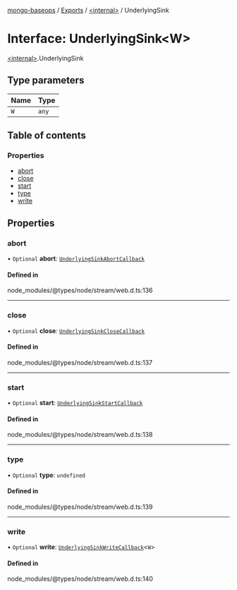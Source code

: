 [mongo-baseops](../README.md) / [Exports](../modules.md) / [\<internal\>](../modules/internal_.md) / UnderlyingSink

# Interface: UnderlyingSink\<W\>

[\<internal\>](../modules/internal_.md).UnderlyingSink

## Type parameters

| Name | Type |
| :------ | :------ |
| `W` | `any` |

## Table of contents

### Properties

- [abort](internal_.UnderlyingSink.md#abort)
- [close](internal_.UnderlyingSink.md#close)
- [start](internal_.UnderlyingSink.md#start)
- [type](internal_.UnderlyingSink.md#type)
- [write](internal_.UnderlyingSink.md#write)

## Properties

### abort

• `Optional` **abort**: [`UnderlyingSinkAbortCallback`](internal_.UnderlyingSinkAbortCallback.md)

#### Defined in

node_modules/@types/node/stream/web.d.ts:136

___

### close

• `Optional` **close**: [`UnderlyingSinkCloseCallback`](internal_.UnderlyingSinkCloseCallback.md)

#### Defined in

node_modules/@types/node/stream/web.d.ts:137

___

### start

• `Optional` **start**: [`UnderlyingSinkStartCallback`](internal_.UnderlyingSinkStartCallback.md)

#### Defined in

node_modules/@types/node/stream/web.d.ts:138

___

### type

• `Optional` **type**: `undefined`

#### Defined in

node_modules/@types/node/stream/web.d.ts:139

___

### write

• `Optional` **write**: [`UnderlyingSinkWriteCallback`](internal_.UnderlyingSinkWriteCallback.md)\<`W`\>

#### Defined in

node_modules/@types/node/stream/web.d.ts:140
